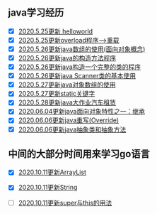 ## java学习经历

- [x] [2020.5.25更新 helloworld](https://java.nj-jay.com/code/helloworld)
- [x] [2020.5.25更新overload程序-->重载](https://java.nj-jay.com/code/overload)
- [x] [2020.5.26更新java数组的使用(面向对象概念)](https://java.nj-jay.com/code/array)
- [x] [2020.5.26更新java的构造方法程序](https://java.nj-jay.com/code/构造方法)
- [x] [2020.5.26更新java构造一个完整的类的程序](https://java.nj-jay.com/code/entire-class)
- [x] [2020.5.26更新java Scanner类的基本使用](https://java.nj-jay.com/code/new一个键盘输入)
- [x] [2020.5.27更新java对象数组的使用](https://java.nj-jay.com/code/对象数组)
- [x] [2020.5.27更新static关键字](https://java.nj-jay.com/code/关键字static)
- [x] [2020.5.28更新java大作业汽车租赁](https://java.nj-jay.com/code/RentCar)
- [x] [2020.06.04更新java面向对象特性之一：继承](https://java.nj-jay.com/code/extends)
- [x] [2020.06.06更新java重写(Override)](https://java.nj-jay.com/code/Override)
- [x] [2020.06.06更新java抽象类和抽象方法](https://java.nj-jay.com/code/abstract)

## 中间的大部分时间用来学习go语言

- [x] [2020.10.11更新ArrayList](https://java.nj-jay.com/code/arraylist)
- [x] [2020.10.11更新String](https://java.nj-jay.com/code/String)
- [ ] [2020.10.11更新super与this的用法](https://java.nj-jay.com/code/super-this)


